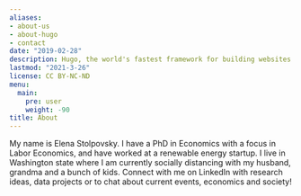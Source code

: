 ```yaml
---
aliases:
- about-us
- about-hugo
- contact
date: "2019-02-28"
description: Hugo, the world's fastest framework for building websites
lastmod: "2021-3-26"
license: CC BY-NC-ND
menu:
  main:
    pre: user
    weight: -90
title: About
---
```

My name is Elena Stolpovsky. I have a PhD in Economics with a focus in Labor Economics, and have worked at a renewable energy startup. I live in Washington state where I am currently socially distancing with my husband, grandma and a bunch of kids. Connect with me on LinkedIn with research ideas, data projects or to chat about current events, economics and society!

